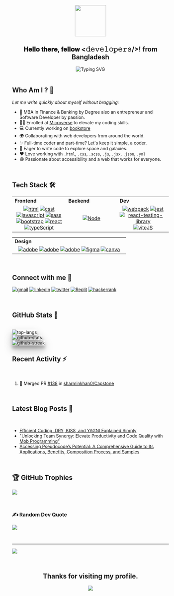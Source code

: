  <div align="center">
  <img src="https://media.giphy.com/media/hpXdHPfFI5wTABdDx9/giphy.gif" width="100"  align="center">
  <h2> 𝐇𝐞𝐥𝐥𝐨 𝐭𝐡𝐞𝐫𝐞, 𝐟𝐞𝐥𝐥𝐨𝐰 <𝚍𝚎𝚟𝚎𝚕𝚘𝚙𝚎𝚛𝚜/>! from Bangladesh</h2>
</div>  
<div align="center">
  <img src="https://readme-typing-svg.demolab.com?font=Fira+Code&weight=600&size=36&duration=4000&pause=500&color=7D5EA9&center=true&vCenter=true&width=650&height=85&lines=Welcome+to+Sharmin's+GitHub!;I'm+a+Full-Stack+Developer!" alt="Typing SVG" />

<!-- <img 
src="https://media.giphy.com/media/v1.Y2lkPTc5MGI3NjExbmhreG9jcWFpdXNod2szOHYyNTdxdGNheWxxcm94ZTRib3R2MnUxbiZlcD12MV9pbnRlcm5hbF9naWZfYnlfaWQmY3Q9Zw/L1R1tvI9svkIWwpVYr/giphy.gif" width="700" height="300"  align="center"> -->
</div>
<br/>
   
   
## Who Am I ? 🤔
 _Let me write quickly about myself without bragging:_
- 🥈 MBA in Finance & Banking by Degree also an entrepreneur and Software Developer by passion.
- 👩‍🎓 Enrolled at [Microverse](https://github.com/microverseinc) to elevate my coding skills.
- 💻 Currently working on [bookstore ](https://github.com/sharminkhan0/)
- 🌍 Collaborating with web developers from around the world.
- ✨ Full-time coder and part-time? Let's keep it simple, a coder.
- 🚀 Eager to write code to explore space and galaxies.
- ❤ Love working with `.html`, `.css`, `.scss`, `.js`, `.jsx`, `.json`, `.yml`
- 😄 Passionate about accessibility and a web that works for everyone.
  
</br>

## Tech Stack 🛠

<div align="center" style="witdh:100%"> 
  <table>
    <tr>
      <td valign="center" width="250px"><b>Frontend<b></td>
      <td valign="center" width="150px"><b>Backend<b></td>
      <td valign="center" width="150px"><b>Dev<b></td>
    </tr>
    <tr>
      <td valign="center" align="center" width="350px"> <!--frontend-->
       <a href="https://developer.mozilla.org/en-US/docs/Web/HTML"><img src='https://img.shields.io/badge/html-red.svg?style=for-the-badge&logo=html&logoColor=red' alt="html" /></a>
       <a href="https://developer.mozilla.org/en-US/docs/Web/CSS"><img src='https://img.shields.io/badge/css-blue.svg?style=for-the-badge&logo=css&logoColor=blue' alt="csst" /></a>
       <a href="https://developer.mozilla.org/en-US/docs/Web/JavaScript"><img src='https://img.shields.io/badge/javascript-%23323330.svg?style=for-the-badge&logo=javascript&logoColor=%23F7DF1E' alt="javascript" /></a>
       <a href="https://sass-lang.com/"><img src='https://img.shields.io/badge/Sass-CC6699?style=for-the-badge&logo=sass&logoColor=white' alt="sass" /></a> 
<a href="https://getbootstrap.com/"><img src='https://img.shields.io/badge/Bootstrap-563D7C?style=for-the-badge&logo=bootstrap&logoColor=white' alt="bootstrap" /></a>
       <a href="https://react.dev/"><img src='https://img.shields.io/badge/React-20232A?style=for-the-badge&logo=react&logoColor=61DAFB' alt="react" /></a>
       <a href="https://typeScript.dev/"><img src='https://img.shields.io/badge/TypeScript-20232A?style=for-the-badge&logo=typeScript&logoColor=61DAFB' alt="typeScript" /></a>
      </td>      
      <td valign="center" align="center" width="350px"> <!--Backend-->
       <a href="https://node.js.org/"><img src='https://img.shields.io/badge/Node-8DD6F9?style=for-the-badge&logo=Node&logoColor=green' alt="Node" /></a>
      <!--  <img src="https://img.shields.io/badge/Ruby-blue" /> 
        <img src="https://img.shields.io/badge/Rails-blue" />  -->
         <!-- <img src="https://img.shields.io/badge/Node.js-blue" /> 
<!--         <img src="https://img.shields.io/badge/Python-blue" />  
<!--         <img src="https://img.shields.io/badge/Java-blue" /> -->
      </td>
      <td valign="center" align="center" width="350px"> <!---Dev--->
       <a href="https://webpack.js.org/"><img src='https://img.shields.io/badge/Webpack-8DD6F9?style=for-the-badge&logo=Webpack&logoColor=black' alt="webpack" /></a>
       <a href="https://jestjs.io/"><img src='https://img.shields.io/badge/Jest-C21325?style=for-the-badge&logo=jest&logoColor=white' alt="jest" /></a>
       <a href="https://testing-library.com/docs/react-testing-library/intro/"><img src='https://img.shields.io/badge/-React_Testing_Library-%23E33332?style=for-the-badge&logo=testing-library&logoColor=white' alt="react-testing-library" /></a>
       <a href="https://viteJS.com/docs/viteJS/intro/"><img src='https://img.shields.io/badge/ViteJS-%23E33332?style=for-the-badge&logo=viteJS&logoColor=white' alt="viteJS" /></a>
      <!-- <img src="https://img.shields.io/badge/ViteJS-blue" />
        <img src="https://img.shields.io/badge/Webpack-blue" /> 
        <img src="https://img.shields.io/badge/TDD-blue" />
        <img src="https://img.shields.io/badge/Jest-blue" /> 
       <!-- <img src="https://img.shields.io/badge/MySQL-blue" /> 
        <img src="https://img.shields.io/badge/PostgreSQL-blue" /> -->
      </td>
    </tr>
  </table>
  
 <table>
    <tr>
      <td valign="center" width="150px"><b>Design<b></td>
    </tr>
    <tr>
     <td valign="center" align="center" width="350px">
      <a href="https://www.adobe.com/"><img src='https://img.shields.io/badge/Adobe Photoshop-%23FF0000.svg?style=for-the-badge&logo=adobe&logoColor=white' alt="adobe" /></a>
      <a href="https://www.adobe.com/"><img src='https://img.shields.io/badge/Adobe After Effects-%23FF0000.svg?style=for-the-badge&logo=adobe&logoColor=white' alt="adobe" /></a>
      <a href="https://www.adobe.com/"><img src='https://img.shields.io/badge/Adobe Premiere Pro-%23FF0000.svg?style=for-the-badge&logo=adobe&logoColor=white' alt="adobe" /></a>
      <a href="https://www.figma.com/"><img src='https://img.shields.io/badge/Figma-F24E1E?style=for-the-badge&logo=figma&logoColor=white' alt="figma" /></a>
      <a href="https://www.canva.com/"><img src='https://img.shields.io/badge/Canva-F24E1E?style=for-the-badge&logo=canva&logoColor=white' alt="canva" /</a>     
       <!--
       <img src="https://img.shields.io/badge/WebGL-blue" /> 
       <img src="https://img.shields.io/badge/Three.js-blue" /> -->
      </td>
    </tr>
  </table>
</div>

<!---
<a href="https://developer.mozilla.org/en-US/docs/Web/HTML"><img src='https://img.shields.io/badge/html-%23323330.svg?style=for-the-badge&logo=html&logoColor=%23F7DF1E' alt="html" /></a>
       <a href="https://developer.mozilla.org/en-US/docs/Web/CSS"><img src='https://img.shields.io/badge/css-%23323330.svg?style=for-the-badge&logo=css&logoColor=%23F7DF1E' alt="csst" /></a>
       <a href="https://developer.mozilla.org/en-US/docs/Web/JavaScript"><img src='https://img.shields.io/badge/javascript-%23323330.svg?style=for-the-badge&logo=javascript&logoColor=%23F7DF1E' alt="javascript" /></a>
<a href="https://webpack.js.org/"><img src='https://img.shields.io/badge/Webpack-8DD6F9?style=for-the-badge&logo=Webpack&logoColor=black' alt="webpack" /></a>
<!--a href="https://react.dev/"><img src='https://img.shields.io/badge/React-20232A?style=for-the-badge&logo=react&logoColor=61DAFB' alt="react" /></a>
<a href="https://nextjs.org/"><img src='https://img.shields.io/badge/next.js-000000?style=for-the-badge&logo=nextdotjs&logoColor=white' alt="nextJS" /></a>
<a href="https://redux.js.org/"><img src='https://img.shields.io/badge/Redux-593D88?style=for-the-badge&logo=redux&logoColor=white' alt="redux" /></a>-->
<!---
<a href="https://sass-lang.com/"><img src='https://img.shields.io/badge/Sass-CC6699?style=for-the-badge&logo=sass&logoColor=white' alt="sass" /></a> 
<a href="https://getbootstrap.com/"><img src='https://img.shields.io/badge/Bootstrap-563D7C?style=for-the-badge&logo=bootstrap&logoColor=white' alt="bootstrap" /></a>
<!--a href="https://tailwindcss.com/"><img src='https://img.shields.io/badge/Tailwind_CSS-38B2AC?style=for-the-badge&logo=tailwind-css&logoColor=white' alt="tailwind" /></a>

<a href="https://www.mysql.com/"><img src='https://img.shields.io/badge/MySQL-005C54?style=for-the-badge&logo=mysql&logoColor=white' alt="mysql" /></a>
<a href="https://www.postgresql.org/"><img src='https://img.shields.io/badge/PostgreSQL-316192?style=for-the-badge&logo=postgresql&logoColor=white' alt="postgresql" /></a>
<a href="https://www.ruby-lang.org/en/"><img src='https://img.shields.io/badge/Ruby-CC342D?style=for-the-badge&logo=ruby&logoColor=white' alt="ruby" /></a>
<a href="https://rubyonrails.org/"><img src='https://img.shields.io/badge/Ruby_on_Rails-CC0000?style=for-the-badge&logo=ruby-on-rails&logoColor=white' alt="ror" /></a>
<a href="https://jwt.io/"><img src='https://img.shields.io/badge/JWT-000000?style=for-the-badge&logo=JSON%20web%20tokens&logoColor=white' alt="jwt" /></a>

<a href="https://jestjs.io/"><img src='https://img.shields.io/badge/Jest-C21325?style=for-the-badge&logo=jest&logoColor=white' alt="jest" /></a>
<a href="https://testing-library.com/docs/react-testing-library/intro/"><img src='https://img.shields.io/badge/-React_Testing_Library-%23E33332?style=for-the-badge&logo=testing-library&logoColor=white' alt="react-testing-library" /></a>
<a href="https://swagger.io/"><img src='https://img.shields.io/badge/Swagger-85EA2D?style=for-the-badge&logo=Swagger&logoColor=black' alt="swagger" /></a>
<a href="https://www.postman.com/"><img src='https://img.shields.io/badge/Postman-FF6C37?style=for-the-badge&logo=Postman&logoColor=white' alt="postman" /></a>

<!--<a href="https://www.adobe.com/"><img src='https://img.shields.io/badge/adobe-%23FF0000.svg?style=for-the-badge&logo=adobe&logoColor=white' alt="adobe" /></a>-->
<!---
<a href="https://www.figma.com/"><img src='https://img.shields.io/badge/Figma-F24E1E?style=for-the-badge&logo=figma&logoColor=white' alt="figma" /></a>
<!--a href="https://vercel.com/"><img src='https://img.shields.io/badge/Vercel-000000?style=for-the-badge&logo=vercel&logoColor=white' alt="vercel" /></a>
<a href="https://render.com/"><img src='https://img.shields.io/badge/Render-46E398?style=for-the-badge&logo=render&logoColor=white' alt="render" /></a>
<a href="https://railway.app/"><img src='https://img.shields.io/badge/Railway-131456?style=for-the-badge&logo=railway&logoColor=white' alt="railway" /></a>
<a href="https://www.netlify.com/"><img src='https://img.shields.io/badge/Netlify-00C7B7?style=for-the-badge&logo=netlify&logoColor=white' alt="netlify" /></a>-->

</br>

## Connect with me 🤝

<a href="mailto:sharminakterkhan0@gmail.ocm"><img src='https://img.shields.io/badge/Gmail-D14836?style=for-the-badge&logo=gmail&logoColor=white' alt="gmail" /></a>
<a href='https://www.linkedin.com/in/sharmin-akter-khan-62063419b/'><img src='https://img.shields.io/badge/LinkedIn-0077B5?style=for-the-badge&logo=linkedin&logoColor=white' alt="linkedin" /></a>
<a href='https://twitter.com/SharminAkterKh'><img src='https://img.shields.io/badge/Twitter-1DA1F2?style=for-the-badge&logo=twitter&logoColor=white' alt="twitter" /></a>
<a href='https://replit.com/@Sharmin-AkterAk'><img src='https://img.shields.io/badge/Replit-1DA1F2?style=for-the-badge&logo=Replit&logoColor=white' alt="Replit" /></a>
<a href='https://www.hackerrank.com/sharminakterkha1'><img src="https://img.shields.io/badge/hackerrank-1DA1F2?style=for-the-badge&logo=hackerrank&logoColor=white'" alt="hackerrank" /></a>

</br>

## GitHub Stats 🚀

</br>
<img src="https://github-readme-stats.vercel.app/api/top-langs/?username=sharminkhan0&theme=transparent&langs_count=10&layout=compact&title_color=FF6347&text_color=7D5EA9&custom_title=Most%20Used%20Languages&border_color=7D5EA8&border_radius=10&" alt="top-langs" style=" box-shadow: 0 14px 28px rgba(0,0,0,0.25), 0 10px 10px rgba(0,0,0,0.22);" />    
</br>
<img src="https://github-readme-stats.vercel.app/api?username=sharminkhan0&theme=transparent&hide_rank=false&show_icons=true&include_all_commits=true&count_private=true&title_color=FF6347&text_color=7D5EA9&icon_color=FF6347&border_color=7D5EA9&border_radius=10" alt="github-stats" style=" box-shadow: 0 14px 28px rgba(0,0,0,0.25), 0 10px 10px rgba(0,0,0,0.22);" />
</br>
<img src="https://github-readme-streak-stats.herokuapp.com?user=sharminkhan0&theme=transparent&border_radius=10&ring=FF6347&fire=FF6347&currStreakNum=FF6347&currStreakLabel=7D5EA9&sideNums=7D5EA9&sideLabels=7D5EA2&dates=FF6347D6&border=7D5EA9" alt="github-streak" style=" box-shadow: 0 14px 28px rgba(0,0,0,0.25), 0 10px 10px rgba(0,0,0,0.22);"/>
</br>

## Recent Activity ⚡

</br>

<!--START_SECTION:activity-->
1. 🎉 Merged PR [#138](https://github.com/sharminkhan0/Capstone/pull/5) in [sharminkhan0/Capstone](https://github.com/sharminkhan0/Capstone)
<!--2. 🎉 Merged PR [#13](https:/sharminkhan0/github.com/sharminkhan0/Blog-App/pull/13) in [sharminkhan0/Blog-App](https:/sharminkhan0/github.com//Blog-App)
1. 🗣 Commented on [#25](https:/sharminkhan0/github.com/sharminkhan0/Recipe-App/pull/25) in [sharminkhan0/Recipe-App](https:/sharminkhan0/github.com//Recipe-App)
2. 💪 Opened PR [#25](https:/sharminkhan0/github.com/sharminkhan0/Recipe-App/pull/25) in [sharminkhan0/Recipe-App](https:/sharminkhan0/github.com//Recipe-App)
3. 💪 Opened PR [#13](https:/sharminkhan0/github.com/sharminkhan0/Blog-App/pull/13) in [sharminkhan0/Blog-App](https:/sharminkhan0/github.com//Blog-App)
4. 🗣 Commented on [#34](https:/sharminkhan0/github.com/bilalrajput09/Catalog-of-my-things/issues/34#issuecomment-1637943748) in [bilalrajput09/Catalog-of-my-things](https://github.com/bilalrajput09/Catalog-of-my-things)
5. 💪 Opened PR [#2](https:/sharminkhan0/github.com/sharminkhan0/Byte-Brawl-Backend/pull/2) in [sharminkhan0/Byte-Brawl-Backend](https://github.com/sharminkhan0/Byte-Brawl-Backend)
<!--END_SECTION:activity-->

</br>

## Latest Blog Posts 📕

</br>

<!-- BLOG-POST-LIST:START -->

- [Efficient Coding: DRY, KISS, and YAGNI Explained Simply](https://medium.com/@sharminakterkhan0/efficient-coding-dry-kiss-and-yagni-explained-simply-3fdfdb090fca)
- ["Unlocking Team Synergy: Elevate Productivity and Code Quality with Mob Programming"](https://medium.com/@sharminakterkhan0/unlocking-team-synergy-elevate-productivity-and-code-quality-with-mob-programming-c11a16af743e)
- [Accessing Pseudocode’s Potential: A Comprehensive Guide to Its Applications, Benefits, Composition Process, and Samples](https://medium.com/@sharminakterkhan0/accessing-pseudocodes-potential-a-comprehensive-guide-to-its-applications-benefits-composition-9381e36d66b1)

<!-- BLOG-POST-LIST:END -->

</br>

## 🏆 GitHub Trophies
![](https://github-profile-trophy.vercel.app/?username=sharminkhan0&theme=radical&no-frame=false&no-bg=false&margin-w=4)

</br>

### ✍️ Random Dev Quote
![](https://quotes-github-readme.vercel.app/api?type=horizontal&theme=radical)

</br>

<!-- ### 🔝 Top Contributed Repo
![](https://github-contributor-stats.vercel.app/api?username=sharminkhan0&limit=5&theme=dark&combine_all_yearly_contributions=true) -->
---
[![](https://visitcount.itsvg.in/api?id=sharminkhan0&icon=0&color=0)](https://visitcount.itsvg.in)

</br>

<h2 align="center"> Thanks for visiting my profile.</h2>
<p align="center">
  <img src="https://capsule-render.vercel.app/api?type=waving&color=gradient&height=65&section=footer"/>
</p>

<!---
skarminkhan0/sharminkhan0 is a ✨ special ✨ repository because its `README.md` (this file) appears on your GitHub profile.
You can click the Preview link to take a look at your changes.
--->
